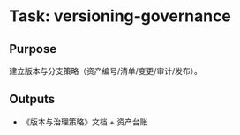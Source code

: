 # Task: versioning-governance

## Purpose

建立版本与分支策略（资产编号/清单/变更/审计/发布）。

## Outputs

- 《版本与治理策略》文档 + 资产台账
